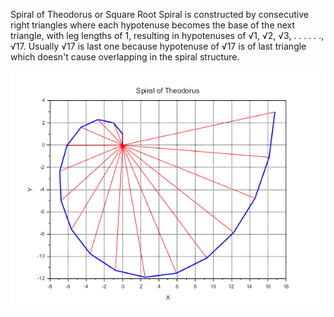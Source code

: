 Spiral of Theodorus or Square Root Spiral is constructed by consecutive right triangles where each hypotenuse becomes the base of the next triangle, with leg lengths of 1, resulting in hypotenuses of $√1$, $√2$, $√3$, . . . . . ., $√17$. Usually $√17$ is last one because hypotenuse of $√17$ is of last triangle which doesn't cause overlapping in the spiral structure.

![](https://github.com/KMORaza/Spiral_of_Theodorus/blob/main/Spiral%20of%20Theodorus/img01.png)
